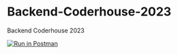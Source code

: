 # Backend-Coderhouse-2023
Backend Coderhouse 2023


[![Run in Postman](https://run.pstmn.io/button.svg)](https://god.gw.postman.com/run-collection/25757751-0a5402a2-098b-4157-bdf6-ce20c5a7ed9d?action=collection%2Ffork&collection-url=entityId%3D25757751-0a5402a2-098b-4157-bdf6-ce20c5a7ed9d%26entityType%3Dcollection%26workspaceId%3D3bc457bc-6bcf-45a8-a75d-8449037f75e0)
